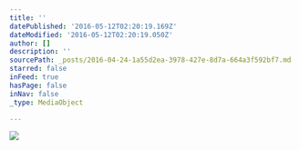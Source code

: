 ```yaml
---
title: ''
datePublished: '2016-05-12T02:20:19.169Z'
dateModified: '2016-05-12T02:20:19.050Z'
author: []
description: ''
sourcePath: _posts/2016-04-24-1a55d2ea-3978-427e-8d7a-664a3f592bf7.md
starred: false
inFeed: true
hasPage: false
inNav: false
_type: MediaObject

---
```

![](https://the-grid-user-content.s3-us-west-2.amazonaws.com/d42380b6-f300-4348-93a1-f7378dcd6755.jpg)